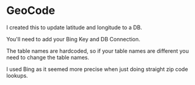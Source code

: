 GeoCode
=======
I created this to update latitude and longitude to a DB. 

You'll need to add your Bing Key and DB Connection. 

The table names are hardcoded, so if your table names are different you need to change the table names.

I used Bing as it seemed more precise when just doing straight zip code lookups.
